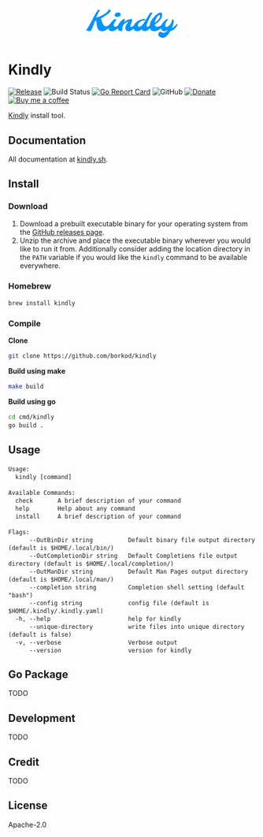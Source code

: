 <div align="center">
	<br>
	<img src="www/img/kindly.png" alt="Logo" width="200">
	<br>
</div>

# Kindly

[![Release](https://img.shields.io/github/v/release/borkod/kindly?sort=semver)](https://github.com/borkod/kindly/releases/latest)
![Build Status](https://github.com/borkod/kindly/workflows/build/badge.svg)
[![Go Report Card](https://goreportcard.com/badge/github.com/borkod/kindly?style=flat-square)](https://goreportcard.com/report/github.com/borkod/kindly)
![GitHub](https://img.shields.io/github/license/borkod/kindly)
[![Donate](https://img.shields.io/badge/Donate-PayPal-green.svg?style=flat-square)](https://www.paypal.me/borkodj)
[![Buy me a coffee](https://img.shields.io/badge/buy%20me-a%20coffee-orange.svg?style=flat-square)](https://www.buymeacoffee.com/borkod)

[Kindly](https://kindly.sh/) install tool.

## Documentation

All documentation at [kindly.sh](https://kindly.sh).

## Install

### Download

1. Download a prebuilt executable binary for your operating system from the [GitHub releases page](https://github.com/borko/kindly/releases).
2. Unzip the archive and place the executable binary wherever you would like to run it from. Additionally consider adding the location directory in the `PATH` variable if you would like the `kindly` command to be available everywhere.

### Homebrew

```sh
brew install kindly
```

### Compile

**Clone**

```sh
git clone https://github.com/borkod/kindly
```

**Build using make**

```sh
make build
```

**Build using go**

```sh
cd cmd/kindly
go build .
```

## Usage

```
Usage:
  kindly [command]

Available Commands:
  check       A brief description of your command
  help        Help about any command
  install     A brief description of your command

Flags:
      --OutBinDir string          Default binary file output directory (default is $HOME/.local/bin/)
      --OutCompletionDir string   Default Completions file output directory (default is $HOME/.local/completion/)
      --OutManDir string          Default Man Pages output directory (default is $HOME/.local/man/)
      --completion string         Completion shell setting (default "bash")
      --config string             config file (default is $HOME/.kindly/.kindly.yaml)
  -h, --help                      help for kindly
      --unique-directory          write files into unique directory (default is false)
  -v, --verbose                   Verbose output
      --version                   version for kindly
```

## Go Package

TODO

## Development

TODO

## Credit

TODO

## License

Apache-2.0